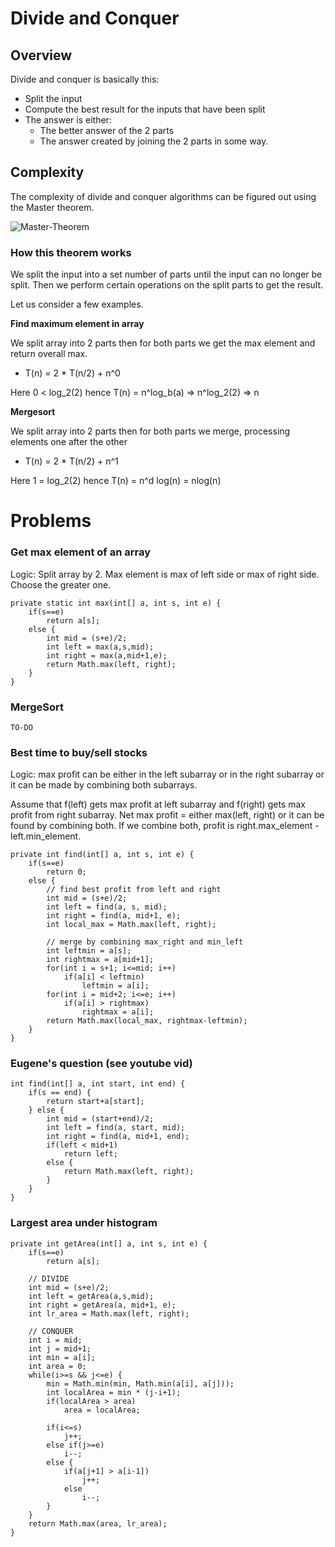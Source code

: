 
# Divide and Conquer

## Overview

Divide and conquer is basically this:
- Split the input 
- Compute the best result for the inputs that have been split
- The answer is either:
  - The better answer of the 2 parts
  - The answer created by joining the 2 parts in some way.

## Complexity

The complexity of divide and conquer algorithms can be figured out using the Master theorem.

![Master-Theorem](https://i.imgur.com/6KqqNhC.png)

### How this theorem works

We split the input into a set number of parts until the input can no longer be split. Then we perform certain operations on the split parts to get the result.

Let us consider a few examples.


**Find maximum element in array**

We split array into 2 parts then for both parts we get the max element and return overall max.

- T(n) = 2 * T(n/2) + n^0

Here 0 < log_2(2) hence T(n) = n^log_b(a) => n^log_2(2) => n

**Mergesort**

We split array into 2 parts then for both parts we merge, processing elements one after the other

- T(n) = 2 * T(n/2) + n^1

Here 1 = log_2(2) hence T(n) = n^d log(n) = nlog(n)

# Problems

### Get max element of an array

Logic: Split array by 2. Max element is max of left side or max of right side. Choose the greater one.

	private static int max(int[] a, int s, int e) {
		if(s==e)
			return a[s];
		else {
			int mid = (s+e)/2;
			int left = max(a,s,mid);
			int right = max(a,mid+1,e);
			return Math.max(left, right);
		}
	}

### MergeSort

    TO-DO

### Best time to buy/sell stocks

Logic: max profit can be either in the left subarray or in the right subarray or it can be made by combining both subarrays.

Assume that f(left) gets max profit at left subarray and f(right) gets max profit from right subarray. Net max profit = either max(left, right) or it can be found by combining both. If we combine both, profit is right.max_element - left.min_element.

    private int find(int[] a, int s, int e) {
        if(s==e)
            return 0;
        else {
            // find best profit from left and right
            int mid = (s+e)/2;
            int left = find(a, s, mid);
            int right = find(a, mid+1, e);
            int local_max = Math.max(left, right);
            
            // merge by combining max_right and min_left
            int leftmin = a[s];
            int rightmax = a[mid+1];
            for(int i = s+1; i<=mid; i++)
                if(a[i] < leftmin)
                    leftmin = a[i];
            for(int i = mid+2; i<=e; i++)
                if(a[i] > rightmax)
                    rightmax = a[i];
            return Math.max(local_max, rightmax-leftmin);
        }    
    }


### Eugene's question (see youtube vid)

	int find(int[] a, int start, int end) {
		if(s == end) {
			return start+a[start];
		} else {
			int mid = (start+end)/2;
			int left = find(a, start, mid);
			int right = find(a, mid+1, end);
			if(left < mid+1)
				return left;
			else {
				return Math.max(left, right);
			}
		}
	}

### Largest area under histogram

    private int getArea(int[] a, int s, int e) {
        if(s==e)
            return a[s];
		
		// DIVIDE
        int mid = (s+e)/2;
        int left = getArea(a,s,mid);
        int right = getArea(a, mid+1, e);
        int lr_area = Math.max(left, right);
        
		// CONQUER
        int i = mid;
        int j = mid+1;
        int min = a[i];
        int area = 0;
        while(i>=s && j<=e) {
            min = Math.min(min, Math.min(a[i], a[j]));
            int localArea = min * (j-i+1);
            if(localArea > area)
                area = localArea;
            
            if(i<=s)
                j++;
            else if(j>=e)
                i--;
            else {
                if(a[j+1] > a[i-1])
                    j++;
                else
                    i--;
            }
        }
        return Math.max(area, lr_area);
    }

